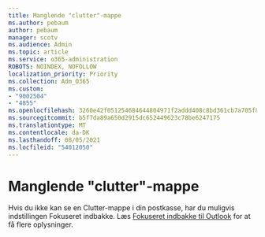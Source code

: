 ```yaml
---
title: Manglende "clutter"-mappe
ms.author: pebaum
author: pebaum
manager: scotv
ms.audience: Admin
ms.topic: article
ms.service: o365-administration
ROBOTS: NOINDEX, NOFOLLOW
localization_priority: Priority
ms.collection: Adm_O365
ms.custom:
- "9002504"
- "4855"
ms.openlocfilehash: 3260e42f051254684644804971f2addd408c8bd361cb7a705f8712f5fa0b952e
ms.sourcegitcommit: b5f7da89a650d2915dc652449623c78be6247175
ms.translationtype: MT
ms.contentlocale: da-DK
ms.lasthandoff: 08/05/2021
ms.locfileid: "54012050"
---
```

# <a name="missing-clutter-folder"></a>Manglende "clutter"-mappe

Hvis du ikke kan se en Clutter-mappe i din postkasse, har du muligvis indstillingen Fokuseret indbakke. Læs [Fokuseret indbakke til Outlook](https://support.office.com/article/focused-inbox-for-outlook-f445ad7f-02f4-4294-a82e-71d8964e3978) for at få flere oplysninger.
